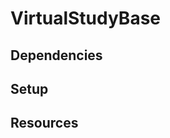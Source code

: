 # VirtualStudyBase

<!-- _summary of the purpose of the module and how it works_ -->

## Dependencies 

<!-- _list any dependencies on other modules or repos_ -->

## Setup 

<!-- Instructions for getting module working on the server -->

## Resources

<!-- _Links to any helpful resources like LabKey or Notion documentation or external sources used when developing this module_ -->

